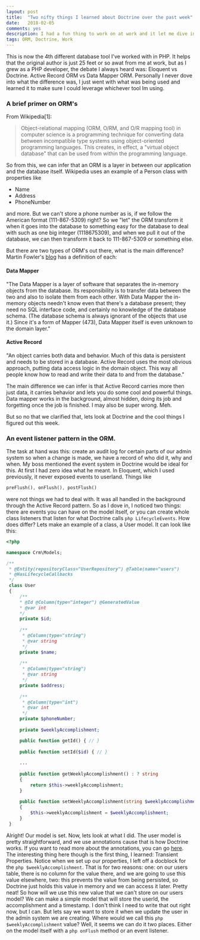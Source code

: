 ```yaml
---
layout: post
title:  "Two nifty things I learned about Doctrine over the past week"
date:   2018-02-05
comments: yes
description: I had a fun thing to work on at work and it let me dive into some cool Doctrine stuff.
tags: ORM, Doctrine, Work
---
```


This is now the 4th different database tool I've worked with in PHP. It helps that the original author is just 25 feet or so awat from me
at work, but as I grew as a PHP developer, the debate I always heard was: Eloquent vs Doctrine. Active Record ORM vs Data Mapper ORM. Personally
I never dove into what the difference was, I just went with what was being used and learned it to make sure I could leverage whichever tool Im using.

### A brief primer on ORM's

From Wikipedia[1]: 

> Object-relational mapping (ORM, O/RM, and O/R mapping tool) in computer science is a programming technique for converting data between incompatible type systems using object-oriented programming languages. This creates, in effect, a "virtual object database" that can be used from within the programming language.

So from this, we can infer that an ORM is a layer in between our application and the database itself. Wikipedia uses an example of a Person class with properties like 

* Name
* Address
* PhoneNumber

and more. But we can't store a phone number as is, if we follow the American format (111-867-5309) right? So we "let" the ORM transform it when it goes into the database to 
something easy for the database to deal with such as one big integer (1118675309), and when we pull it out of the database, we can then transform it back to 111-867-5309 or something else. 

But there are two types of ORM's out there, what is the main difference? Martin Fowler's [blog](https://www.martinfowler.com) has a definition of each:

#### Data Mapper

"The Data Mapper is a layer of software that separates the in-memory objects from the database. Its responsibility is to transfer data between the two and also to isolate them from each other. With Data Mapper the in-memory objects needn't know even that there's a database present; they need no SQL interface code, and certainly no knowledge of the database schema. (The database schema is always ignorant of the objects that use it.) Since it's a form of Mapper (473), Data Mapper itself is even unknown to the domain layer."

#### Active Record

"An object carries both data and behavior. Much of this data is persistent and needs to be stored in a database. Active Record uses the most obvious approach, putting data access logic in the domain object. This way all people know how to read and write their data to and from the database."

The main difference we can infer is that Active Record carries more then just data, it carries behavior and lets you do some cool and powerful things. Data mapper works in the background, almost hidden, doing its job and forgetting once the job is finished. I may also be super wrong. Meh. 

But so no that we clarified that, lets look at Doctrine and the cool things I figured out this week. 

### An event listener pattern in the ORM. 

The task at hand was this: create an audit log for certain parts of our admin system so when a change is made, we have a record of who did it, why and when. My boss mentioned the event system in Doctrine would be ideal for this. At first I had zero idea what he meant. 
In Eloquent, which I used previously, it never exposed events to userland. Things like 
```php
preFlush(), onFlush(), postFlush()
```
were not things we had to deal with. It was all handled in the background through the Active Record pattern. So as I dove in, I noticed two things: there are events you can have on the model itself, or you can create whole class listeners that listen for what Doctrine calls ```php LifecycleEvents```. How does differ? Lets make an example of a class, a User model. It can look like this:

```php
<?php

namespace Crm\Models;

/**
 * @Entity(repositoryClass="UserRepository") @Table(name="users")
 * @HasLifecycleCallbacks
 */
 class User
 {
     /**
     * @Id @Column(type="integer") @GeneratedValue
     * @var int
     */
     private $id;
     
     /**
      * @Column(type="string")
      * @var string
      */
     private $name;
     
     /**
      * @Column(type="string")
      * @var string
      */
     private $address;
     
     /**
      * @Column(type="int")
      * @var int
      */
     private $phoneNumber;
     
     private $weeklyAccomplishment;

     public function getId() { // }
     
     public function setId($id) { // }
     
     ...
     
     public function getWeeklyAccomplishment() : ? string
     {
         return $this->weeklyAccomplishment;
     }
     
     public function setWeeklyAccomplishment(string $weeklyAccomplishment) 
     {
         $this->weeklyAccomplishment = $weeklyAccomplishment;
     }
 }
```

Alright! Our model is set. Now, lets look at what I did. The user model is pretty straightforward, and we use annotations cause that is how Doctrine works. If you want to read more about the annotations, you can go [here](https://www.doctrine-project.org/projects/doctrine-annotations/en/latest/index.html). The interesting thing here though is the first thing, I learned: Transient Properties. Notice when we set up our properties, I left off a docblock for the ```php $weeklyAccomplishment```. That is for two reasons: one: on our users table, there is no column for the value there, and we are going to use this value elsewhere, two: this prevents the value from being persisted, so Doctrine just holds this value in memory and we can access it later. Pretty neat! So how will we use this new value that we can't store on our users model? We can make a simple model that will store the userId, the accomplishment and a timestamp. I don't think I need to write that out right now, but I can. But lets say we want to store it when we update the user in the admin system we are creating. Where would we call this ```php $weeklyAccomplishment``` value? Well, it seems we can do it two places. Either on the model itself with a ```php onFlush``` method or an event listener. 
